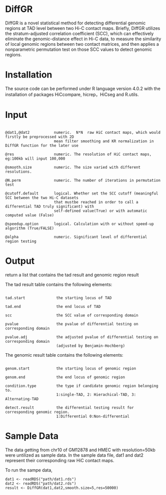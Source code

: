 # DiffGR

DiffGR is a novel statistical method for detecting differential genomic regions at TAD level between two Hi-C contact maps. Briefly, DiffGR utilizes the stratum-adjusted correlation coefficient (SCC), which can effectively eliminate the genomic-distance effect in Hi-C data, to measure the similarity of local genomic regions between two contact matrices, and then applies a nonparametric permutation test on those SCC values to detect genomic regions. 


# Installation

The source code can be performed under R language version 4.0.2 with the installation of packages HiCcompare, hicrep，HiCseg and R.utils.



# Input

```

@dat1,@dat2           numeric.  N*N  raw HiC contact maps, which would firstly be preprocessed with 2D
                      mean filter smoothing and KR normalization in DiffGR function for the later use
 
@res                  numeric. The resolution of HiC contact maps, eg:100kb will input 100,000

@smooth.size          numeric. The size varied with different resolutions. 

@N.perm               numeric. The number of iterations in permutation test

@cutoff.default       logical. Whether set the SCC cutoff (meaningful SCC between the two Hi-C datasets
                      that mustbe reached in order to call a differential TAD truly significant) with
                      self-defined value(True) or with automatic computed value (False)
                      
@speedup.option       logical. Calculation with or without speed-up algorithm (True/FALSE)

@alpha                numeric. Significant level of differential region testing 

```

# Output

return a list that contains the tad result and genomic region result


The tad result table contains the following elements:

```

tad.start              the starting locus of TAD

tad.end                the end locus of TAD

scc                    the SCC value of corresponding domain

pvalue                 the pvalue of differential testing on corresponding domain

pvalue.adj             the adjusted pvalue of differential testing on corresponding domain 
                       (adjusted by Benjamin-Hochberg)
```

The genomic result table contains the following elements:

```

genom.start            the starting locus of genomic region

genom.end              the end locus of genomic region

condition.type         the type if candidate genomic region belonging to. 
                       1:single-TAD, 2: Hierachical-TAD, 3: Alternating-TAD

detect.result          the differential testing result for corresponding genomic region. 
                       1:Differential 0:Non-differential 
```

# Sample Data

The data getting from chr10 of GM12878 and HMEC with resolution=50kb were untilized as sample data. In the sample data file, dat1 and dat2 represent their corresponding raw HiC contact maps.

To run the sampe data, 

```
dat1 <- readRDS("path/dat1.rds")
dat2 <- readRDS("path/dat2.rds")
result <- DiffGR(dat1,dat2,smooth.size=5,res=50000)

```



